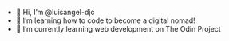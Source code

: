 - 👋 Hi, I’m @luisangel-djc
- 👀 I’m learning how to code to become a digital nomad!
- 🌱 I’m currently learning web development on The Odin Project

<!---
luisangel-djc/luisangel-djc is a ✨ special ✨ repository because its `README.md` (this file) appears on your GitHub profile.
You can click the Preview link to take a look at your changes.
--->
